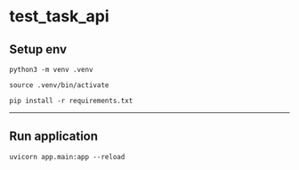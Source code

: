 # test_task_api


## Setup env
`python3 -m venv .venv`

`source .venv/bin/activate`

`pip install -r requirements.txt`

---


## Run application
`uvicorn app.main:app --reload`

